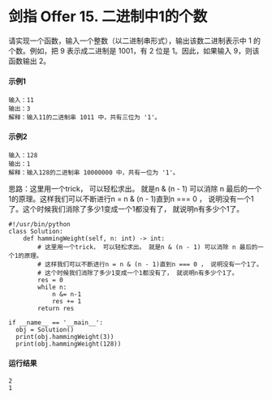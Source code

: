 # 剑指 Offer 15. 二进制中1的个数
请实现一个函数，输入一个整数（以二进制串形式），输出该数二进制表示中 1 的个数。例如，把 9 表示成二进制是 1001，有 2 位是 1。因此，如果输入 9，则该函数输出 2。

#### 示例1
    输入：11
    输出：3
    解释：输入11的二进制串 1011 中，共有三位为 '1'。

#### 示例2
    输入：128
    输出：1
    解释：输入128的二进制串 10000000 中，共有一位为 '1'。
    
思路：这里用一个trick， 可以轻松求出。 就是n & (n - 1) 可以消除 n 最后的一个1的原理。这样我们可以不断进行n = n & (n - 1)直到n === 0 ， 说明没有一个1了。这个时候我们消除了多少1变成一个1都没有了， 就说明n有多少个1了。

    #!/usr/bin/python
    class Solution:
        def hammingWeight(self, n: int) -> int:
            # 这里用一个trick， 可以轻松求出。 就是n & (n - 1) 可以消除 n 最后的一个1的原理。
            # 这样我们可以不断进行n = n & (n - 1)直到n === 0 ， 说明没有一个1了。
            # 这个时候我们消除了多少1变成一个1都没有了， 就说明n有多少个1了。
            res = 0
            while n:
                n &= n-1
                res += 1
            return res

    if __name__ == '__main__':
      obj = Solution()
      print(obj.hammingWeight(3))
      print(obj.hammingWeight(128))

#### 运行结果
    2
    1
